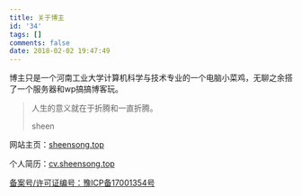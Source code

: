 ```yaml
---
title: 关于博主
id: '34'
tags: []
comments: false
date: 2018-02-02 19:47:49
---
```


博主只是一个河南工业大学计算机科学与技术专业的一个电脑小菜鸡，无聊之余搭了一个服务器和wp搞搞博客玩。

> 人生的意义就在于折腾和一直折腾。
> 
> sheen

网站主页：[sheensong.top](http://www.sheensong.top/)

个人简历：[cv.sheensong.top](http://cv.sheensong.top)

[备案号/许可证编号：豫ICP备17001354号](http://www.beian.miit.gov.cn/)